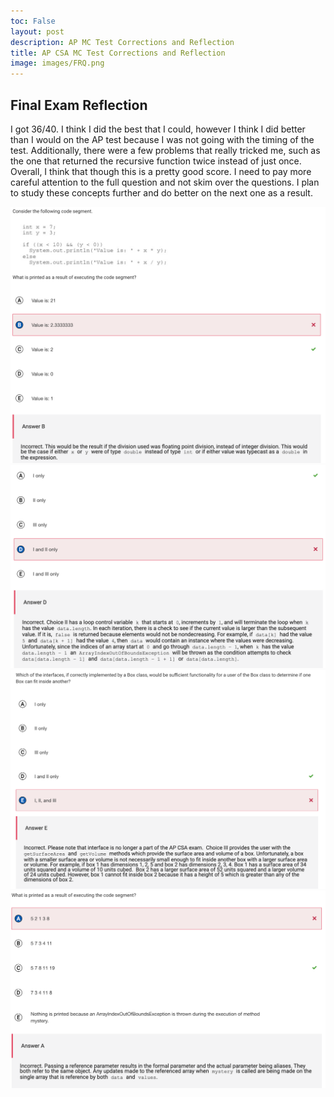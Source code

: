 ```yaml
---
toc: False
layout: post
description: AP MC Test Corrections and Reflection
title: AP CSA MC Test Corrections and Reflection
image: images/FRQ.png
---
```


## Final Exam Reflection

I got 36/40. I think I did the best that I could, however I think I did better than I would on the AP test because I was not going with the timing of the test. Additionally, there were a few problems that really tricked me, such as the one that returned the recursive function twice instead of just once. Overall, I think that though this is a pretty good score. I need to pay more careful attention to the full question and not skim over the questions. I plan to study these concepts further and  do better on the next one as a result.

<img src="https://github.com/YashShah138/Fastpages/blob/master/images/Q4.png?raw=true" alt="Question 4" width="750"/>

<img src="https://github.com/YashShah138/Fastpages/blob/master/images/Q15.png?raw=true" alt="Question 15" width="750"/>

<img src="https://github.com/YashShah138/Fastpages/blob/master/images/Q25.png?raw=true" alt="Question 25" width="750"/>

<img src="https://github.com/YashShah138/Fastpages/blob/master/images/Q31.png?raw=true" alt="Question 31" width="750"/>